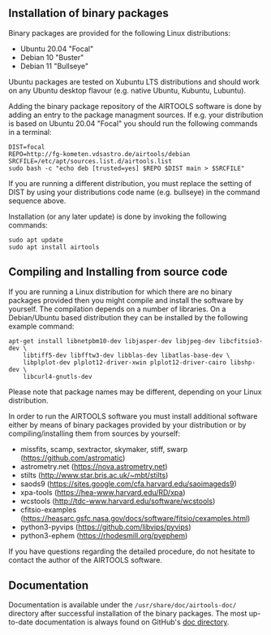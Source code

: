 

## Installation of binary packages

Binary packages are provided for the following Linux distributions:
  - Ubuntu 20.04 "Focal" 
  - Debian 10 "Buster"
  - Debian 11 "Bullseye"

Ubuntu packages are tested on Xubuntu LTS distributions and should work on
any Ubuntu desktop flavour (e.g. native Ubuntu, Kubuntu, Lubuntu). 

Adding the binary package repository of the AIRTOOLS software is done by
adding an entry to the package managment sources.
If e.g. your distribution is based on Ubuntu 20.04 "Focal" you should run the
following commands in a terminal:

    DIST=focal
    REPO=http://fg-kometen.vdsastro.de/airtools/debian
    SRCFILE=/etc/apt/sources.list.d/airtools.list
    sudo bash -c "echo deb [trusted=yes] $REPO $DIST main > $SRCFILE"

If you are running a different distribution, you must replace the setting of
DIST by using your distributions code name (e.g. bullseye) in the command
sequence above.

Installation (or any later update) is done by invoking the following commands:

    sudo apt update
    sudo apt install airtools


## Compiling and Installing from source code

If you are running a Linux distribution for which there are no binary packages
provided then you might compile and install the software by yourself.
The compilation depends on a number of libraries. On a Debian/Ubuntu based
distribution they can be installed by the following example command:

    apt-get install libnetpbm10-dev libjasper-dev libjpeg-dev libcfitsio3-dev \
        libtiff5-dev libfftw3-dev libblas-dev libatlas-base-dev \
        libplplot-dev plplot12-driver-xwin plplot12-driver-cairo libshp-dev \
        libcurl4-gnutls-dev

Please note that package names may be different, depending on your Linux
distribution.

In order to run the AIRTOOLS software you must install additional software
either by means of binary packages provided by your distribution or
by compiling/installing them from sources by yourself:

- missfits, scamp, sextractor, skymaker, stiff, swarp (https://github.com/astromatic)
- astrometry.net (https://nova.astrometry.net)
- stilts (http://www.star.bris.ac.uk/~mbt/stilts)
- saods9 (https://sites.google.com/cfa.harvard.edu/saoimageds9)
- xpa-tools (https://hea-www.harvard.edu/RD/xpa)
- wcstools (http://tdc-www.harvard.edu/software/wcstools)
- cfitsio-examples (https://heasarc.gsfc.nasa.gov/docs/software/fitsio/cexamples.html)
- python3-pyvips (https://github.com/libvips/pyvips)
- python3-ephem (https://rhodesmill.org/pyephem)

If you have questions regarding the detailed procedure, do not hesitate to
contact the author of the AIRTOOLS software.


## Documentation

Documentation is available under the `/usr/share/doc/airtools-doc/` directory
after successful installation of the binary packages. The most up-to-date
documentation is always found on GitHub's
[doc directory](doc/).
